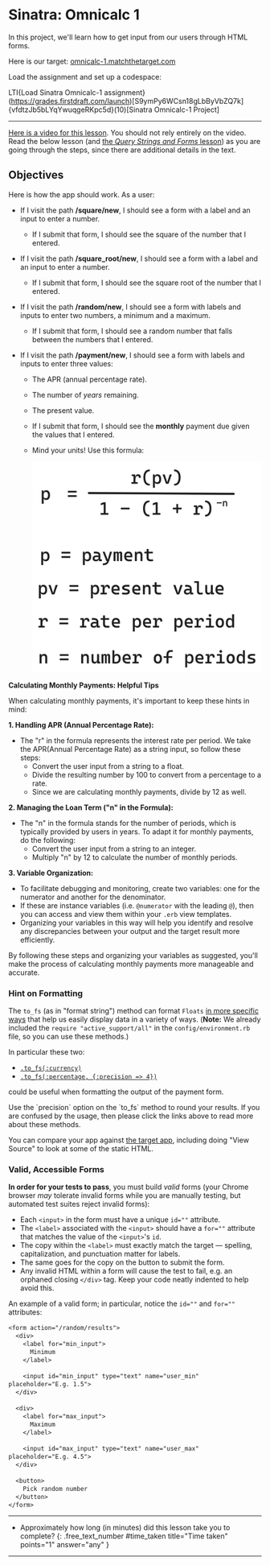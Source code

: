 # Sinatra: Omnicalc 1

In this project, we'll learn how to get input from our users through HTML forms.

Here is our target: [omnicalc-1.matchthetarget.com](https://omnicalc-1.matchthetarget.com/)

Load the assignment and set up a codespace:

LTI{Load Sinatra Omnicalc-1 assignment}(https://grades.firstdraft.com/launch)[S9ymPy6WCsn18gLbByVbZQ7k]{vfdtzJb5bLYqYwuqgeRKpc5d}(10)[Sinatra Omnicalc-1 Project]

---

<div class="bg-blue-100 py-1 px-5" markdown="1">

[Here is a video for this lesson](https://share.descript.com/view/krwGaIMQ2mQ). You should not rely entirely on the video. Read the below lesson (and [the _Query Strings and Forms_ lesson](https://learn.firstdraft.com/lessons/102-query-strings-and-forms)) as you are going through the steps, since there are additional details in the text.

</div>

## Objectives

Here is how the app should work. As a user:

- If I visit the path **/square/new**, I should see a form with a label and an input to enter a number.
  - If I submit that form, I should see the square of the number that I entered.
- If I visit the path **/square_root/new**, I should see a form with a label and an input to enter a number.
  - If I submit that form, I should see the square root of the number that I entered.
- If I visit the path **/random/new**, I should see a form with labels and inputs to enter two numbers, a minimum and a maximum.
  - If I submit that form, I should see a random number that falls between the numbers that I entered.
- If I visit the path **/payment/new**, I should see a form with labels and inputs to enter three values:

  - The APR (annual percentage rate).
  - The number of _years_ remaining.
  - The present value.
  - If I submit that form, I should see the **monthly** payment due given the values that I entered.
  - Mind your units! Use this formula:

      <!-- ![Payment formula](assets/omnical-1/payment_formula.gif) -->

    ![](assets/payments-formula.png)

<div class="bg-blue-100 py-1 px-5" markdown="1">

**Calculating Monthly Payments: Helpful Tips**

When calculating monthly payments, it's important to keep these hints in mind:

**1. Handling APR (Annual Percentage Rate):**

- The "r" in the formula represents the interest rate per period. We take the APR(Annual Percentage Rate) as a string input, so follow these steps:
  - Convert the user input from a string to a float.
  - Divide the resulting number by 100 to convert from a percentage to a rate.
  - Since we are calculating monthly payments, divide by 12 as well.

**2. Managing the Loan Term ("n" in the Formula):**

- The "n" in the formula stands for the number of periods, which is typically provided by users in years. To adapt it for monthly payments, do the following:
  - Convert the user input from a string to an integer.
  - Multiply "n" by 12 to calculate the number of monthly periods.

**3. Variable Organization:**

- To facilitate debugging and monitoring, create two variables: one for the numerator and another for the denominator.
- If these are instance variables (i.e. `@numerator` with the leading `@`), then you can access and view them within your `.erb` view templates.
- Organizing your variables in this way will help you identify and resolve any discrepancies between your output and the target result more efficiently.

By following these steps and organizing your variables as suggested, you'll make the process of calculating monthly payments more manageable and accurate.

</div>

### Hint on Formatting

The `to_fs` (as in "format string") method can format `Floats` [in more specific ways](https://learn.firstdraft.com/lessons/33-the-one-ruby-reference#to_fs) that help us easily display data in a variety of ways. (**Note:** We already included the `require "active_support/all"` in the `config/environment.rb` file, so you can use these methods.)

In particular these two:

- [`.to_fs(:currency)`](https://learn.firstdraft.com/lessons/33-the-one-ruby-reference#currency)
- [`.to_fs(:percentage, {:precision => 4})`](https://learn.firstdraft.com/lessons/33-the-one-ruby-reference#percentage)

could be useful when formatting the output of the payment form.

<div class="bg-blue-100 py-1 px-5" markdown="1">
Use the `precision` option on the `to_fs` method to round your results. If you are confused by the usage, then please click the links above to read more about these methods.
</div>

You can compare your app against [the target app](http://omnicalc-1.matchthetarget.com/), including doing "View Source" to look at some of the static HTML.

### Valid, Accessible Forms

**In order for your tests to pass**, you must build _valid_ forms (your Chrome browser _may_ tolerate invalid forms while you are manually testing, but automated test suites reject invalid forms):

- Each `<input>` in the form must have a unique `id=""` attribute.
- The `<label>` associated with the `<input>` should have a `for=""` attribute that matches the value of the `<input>`'s `id`.
- The copy within the `<label>` must exactly match the target — spelling, capitalization, and punctuation matter for labels.
- The same goes for the copy on the button to submit the form.
- Any invalid HTML within a form will cause the test to fail, e.g. an orphaned closing `</div>` tag. Keep your code neatly indented to help avoid this.

An example of a valid form; in particular, notice the `id=""` and `for=""` attributes:

```erb{3:(12-26),7:(12-25),11:(12-26),15:(12-25)}
<form action="/random/results">
  <div>
    <label for="min_input">
      Minimum
    </label>

    <input id="min_input" type="text" name="user_min" placeholder="E.g. 1.5">
  </div>

  <div>
    <label for="max_input">
      Maximum
    </label>

    <input id="max_input" type="text" name="user_max" placeholder="E.g. 4.5">
  </div>

  <button>
    Pick random number
  </button>
</form>
```

---

- Approximately how long (in minutes) did this lesson take you to complete?
{: .free_text_number #time_taken title="Time taken" points="1" answer="any" }

---
